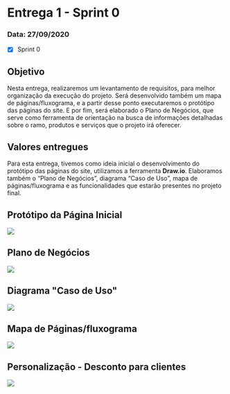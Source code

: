 #  Entrega 1 - Sprint 0

### Data: 27/09/2020

- [x] Sprint 0

## Objetivo

Nesta entrega, realizaremos um levantamento de requisitos, para melhor organização da execução do projeto. Será desenvolvido também um mapa de páginas/fluxograma, e a partir desse ponto executaremos o protótipo das páginas do site. E por fim, será elaborado o Plano de Negócios, que serve como ferramenta de orientação na busca de informações detalhadas sobre o ramo, produtos e serviços que o projeto irá oferecer.

## Valores entregues

Para esta entrega, tivemos como ideia inicial o desenvolvimento do protótipo das páginas do site, utilizamos a ferramenta **Draw.io**. Elaboramos também o “Plano de Negócios”, diagrama “Caso de Uso”, mapa de páginas/fluxograma e as funcionalidades que estarão presentes no projeto final.

##  Protótipo da Página Inicial

![](https://github.com/AndreSilva358/Hephaestus---Projeto-Integrador/blob/Sprint-0/Sprint%200/P%C3%A1gina%20inicial.png?raw=true)

## Plano de Negócios

![](https://github.com/AndreSilva358/Hephaestus---Projeto-Integrador/blob/Sprint-0/Sprint%200/Plano%20de%20Neg%C3%B3cio.png?raw=true)

## Diagrama "Caso de Uso"

![](https://github.com/AndreSilva358/Hephaestus---Projeto-Integrador/blob/Sprint-0/Sprint%200/Diagrama%20caso%20de%20uso.png?raw=true)

## Mapa de Páginas/fluxograma

![](https://github.com/AndreSilva358/Hephaestus---Projeto-Integrador/blob/Sprint-0/Sprint%200/Mapa%20de%20P%C3%A1ginas-2.png?raw=true)

## Personalização - Desconto para clientes

![](https://github.com/AndreSilva358/Hephaestus---Projeto-Integrador/blob/Sprint-0/Sprint%200/Promo%C3%A7%C3%A3o/Promo%C3%A7%C3%A3o.png?raw=true)
